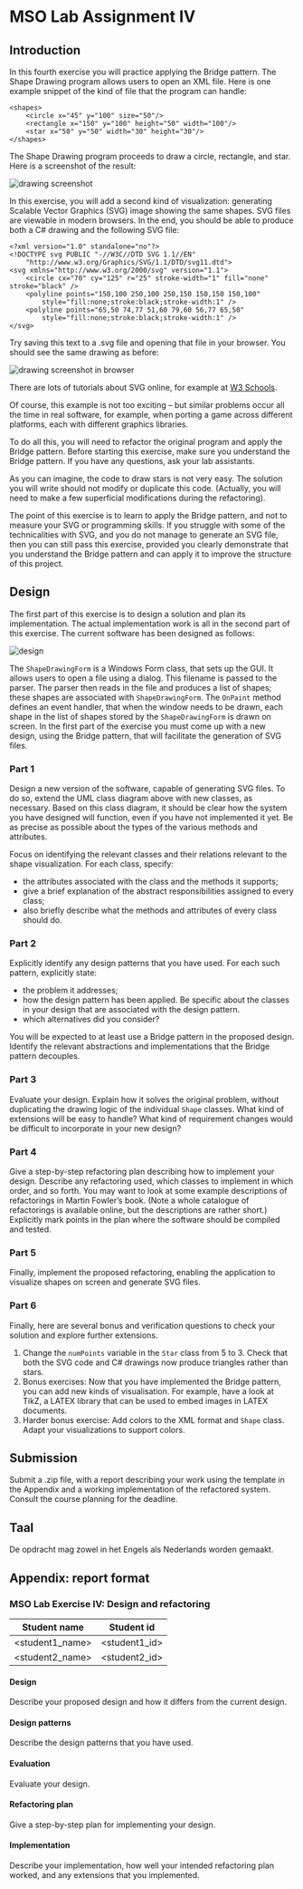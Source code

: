 # MSO Lab Assignment IV

## Introduction
In this fourth exercise you will practice applying the Bridge pattern. The Shape Drawing program allows users to open an XML file. Here is one example snippet of the kind of file that the program can handle:
```
<shapes>
    <circle x="45" y="100" size="50"/>
    <rectangle x="150" y="100" height="50" width="100"/>
    <star x="50" y="50" width="30" height="30"/>
</shapes>
```
The Shape Drawing program proceeds to draw a circle, rectangle, and star. Here is a
screenshot of the result:

![drawing screenshot](img/screenshot.png)

In this exercise, you will add a second kind of visualization: generating Scalable Vector Graphics (SVG) image showing the same shapes. SVG files are viewable in modern browsers. In the end, you should be able to produce both a C# drawing and the following SVG file:

```
<?xml version="1.0" standalone="no"?>
<!DOCTYPE svg PUBLIC "-//W3C//DTD SVG 1.1//EN"
    "http://www.w3.org/Graphics/SVG/1.1/DTD/svg11.dtd">
<svg xmlns="http://www.w3.org/2000/svg" version="1.1">
    <circle cx="70" cy="125" r="25" stroke-width="1" fill="none" stroke="black" />
    <polyline points="150,100 250,100 250,150 150,150 150,100"
        style="fill:none;stroke:black;stroke-width:1" />
    <polyline points="65,50 74,77 51,60 79,60 56,77 65,50"
        style="fill:none;stroke:black;stroke-width:1" />
</svg>
```

Try saving this text to a .svg file and opening that file in your browser. You should
see the same drawing as before:

![drawing screenshot in browser](img/browser.png)

There are lots of tutorials about SVG online, for example at [W3 Schools](https://www.w3schools.com/graphics/svg_intro.asp). 

Of course, this example is not too exciting – but similar problems occur all the time in real software, for example, when porting a game across different platforms, each with
different graphics libraries.

To do all this, you will need to refactor the original program and apply the Bridge pattern. Before starting this exercise, make sure you understand the Bridge pattern. If you have any questions, ask your lab assistants.

As you can imagine, the code to draw stars is not very easy. The solution you will write should not modify or duplicate this code. (Actually, you will need to make a few superficial modifications during the refactoring).

The point of this exercise is to learn to apply the Bridge pattern, and not to measure your SVG or programming skills. If you struggle with some of the technicalities with SVG, and you do not manage to generate an SVG file, then you can still pass this exercise, provided you clearly demonstrate that you understand the Bridge pattern and can apply it to improve the structure of this project.

## Design

The first part of this exercise is to design a solution and plan its implementation. The actual implementation work is all in the second part of this exercise. The current software has been designed as follows:

![design](img/initial-design.png)

The `ShapeDrawingForm` is a Windows Form class, that sets up the GUI. It allows users to open a file using a dialog. This filename is passed to the parser. The parser then reads in the file and produces a list of shapes; these shapes are associated with `ShapeDrawingForm`. The `OnPaint` method defines an event handler, that when the window needs to be drawn, each shape in the list of shapes stored by the `ShapeDrawingForm` is drawn on screen.
In the first part of the exercise you must come up with a new design, using the Bridge pattern, that will facilitate the generation of SVG files.

### Part 1

Design a new version of the software, capable of generating SVG files. To do so, extend the UML class diagram above with new classes, as necessary. Based on this class diagram, it should be clear how the system you have designed will function, even if you have not implemented it yet. Be as precise as possible about the types of the various methods and attributes.

Focus on identifying the relevant classes and their relations relevant to the shape visualization. For each class, specify:
- the attributes associated with the class and the methods it supports;
- give a brief explanation of the abstract responsibilities assigned to every class;
- also briefly describe what the methods and attributes of every class should do.

### Part 2

Explicitly identify any design patterns that you have used. For each such pattern, explicitly state:
- the problem it addresses;
- how the design pattern has been applied. Be specific about the classes in your design that are associated with the design pattern.
- which alternatives did you consider?

You will be expected to at least use a Bridge pattern in the proposed design. Identify the relevant abstractions and implementations that the Bridge pattern decouples.

### Part 3
Evaluate your design. Explain how it solves the original problem, without duplicating the drawing logic of the individual `Shape` classes. What kind of extensions will be easy to handle? What kind of requirement changes would be difficult to incorporate in your new design?

### Part 4
Give a step-by-step refactoring plan describing how to implement your design. Describe any refactoring used, which classes to implement in which order, and so forth. You may want to look at some example descriptions of refactorings in
Martin Fowler’s book. (Note a whole catalogue of refactorings is available online, but the descriptions are rather short.) Explicitly mark points in the plan where the software should be compiled and tested.

### Part 5
Finally, implement the proposed refactoring, enabling the application to visualize shapes on screen and generate SVG files.

### Part 6
Finally, here are several bonus and verification questions to check your solution and explore further extensions.
1. Change the `numPoints` variable in the `Star` class from 5 to 3. Check that both the SVG code and C# drawings now produce triangles rather than stars.
2. Bonus exercises: Now that you have implemented the Bridge pattern, you can add new kinds of visualisation. For example, have a look at TikZ, a LATEX library that can be used to embed images in LATEX documents.
3. Harder bonus exercise: Add colors to the XML format and `Shape` class. Adapt your visualizations to support colors.

## Submission
Submit a .zip file, with a report describing your work using the template in the Appendix and a working implementation of the refactored system. Consult the course planning for the deadline.

## Taal
De opdracht mag zowel in het Engels als Nederlands worden gemaakt.

## Appendix: report format

### MSO Lab Exercise IV: Design and refactoring

| Student name    | Student id    |
|-----------------|---------------|
| <student1_name> | <student1_id> |
| <student2_name> | <student2_id> |

#### Design
Describe your proposed design and how it differs from the current design.
#### Design patterns
Describe the design patterns that you have used.
#### Evaluation
Evaluate your design.
#### Refactoring plan
Give a step-by-step plan for implementing your design.
#### Implementation
Describe your implementation, how well your intended refactoring plan worked, and any extensions that you implemented.

